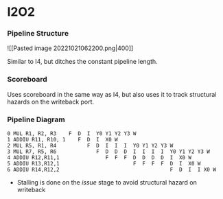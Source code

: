 # I2O2
### Pipeline Structure

![[Pasted image 20221021062200.png|400]]

Similar to I4, but ditches the constant pipeline length.

### Scoreboard
Uses scoreboard in the same way as I4, but also uses it to track structural hazards on the writeback port.

### Pipeline Diagram

```
0 MUL R1, R2, R3    F  D  I  Y0 Y1 Y2 Y3 W 
1 ADDIU R11, R10, 1    F  D  I  X0 W 
2 MUL R5, R1, R4          F  D  I  I  I  Y0 Y1 Y2 Y3 W 
3 MUL R7, R5, R6             F  D  D  D  I  I  I  I  Y0 Y1 Y2 Y3 W 
4 ADDIU R12,R11,1               F  F  F  D  D  D  D  I  X0 W 
5 ADDIU R13,R12,1                        F  F  F  F  D  I  X0 W 
6 ADDIU R14,R12,2                                    F  D  I  I X0 W
```

* Stalling is done on the *issue* stage to avoid structural hazard on writeback